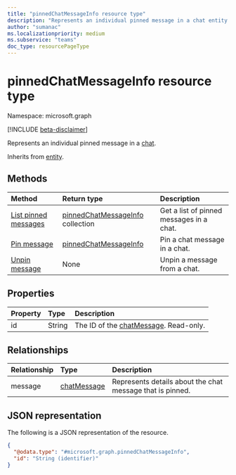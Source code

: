 ```yaml
---
title: "pinnedChatMessageInfo resource type"
description: "Represents an individual pinned message in a chat entity."
author: "sumanac"
ms.localizationpriority: medium
ms.subservice: "teams"
doc_type: resourcePageType
---
```


# pinnedChatMessageInfo resource type

Namespace: microsoft.graph

[!INCLUDE [beta-disclaimer](../../includes/beta-disclaimer.md)]

Represents an individual pinned message in a [chat](chat.md).


Inherits from [entity](../resources/entity.md).

## Methods
|Method|Return type|Description|
|:---|:---|:---|
|[List pinned messages](../api/chat-list-pinnedmessages.md)|[pinnedChatMessageInfo](../resources/pinnedchatmessageinfo.md) collection|Get a list of pinned messages in a chat.|
|[Pin message](../api/chat-post-pinnedmessages.md)|[pinnedChatMessageInfo](../resources/pinnedchatmessageinfo.md)|Pin a chat message in a chat.|
|[Unpin message](../api/chat-delete-pinnedmessages.md)|None|Unpin a message from a chat.|

## Properties
|Property|Type|Description|
|:---|:---|:---|
| id| String| The ID of the [chatMessage](../resources/chatmessage.md). Read-only. |

## Relationships
|Relationship|Type|Description|
|:---|:---|:---|
| message | [chatMessage](../resources/chatmessage.md) | Represents details about the chat message that is pinned.|

## JSON representation
The following is a JSON representation of the resource.
<!-- {
  "blockType": "resource",
  "keyProperty": "id",
  "@odata.type": "microsoft.graph.pinnedChatMessageInfo",
  "baseType": "microsoft.graph.entity",
  "openType": false
}
-->
``` json
{
  "@odata.type": "#microsoft.graph.pinnedChatMessageInfo",
  "id": "String (identifier)"
}
```

